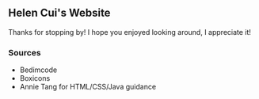 ## Helen Cui's Website

Thanks for stopping by! I hope you enjoyed looking around, I appreciate it!

### Sources
* Bedimcode
* Boxicons
* Annie Tang for HTML/CSS/Java guidance
